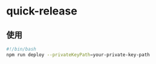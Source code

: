 # quick-release

## 使用

```bash
#!/bin/bash
npm run deploy --privateKeyPath=your-private-key-path
```